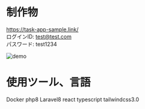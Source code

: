 # 制作物
https://task-app-sample.link/
<br />
ログインID: test@test.com <br />
パスワード: test1234

![demo](https://raw.github.com/wiki/tokatu4561/task_app/images/c37b2c3c0034a6cf31ca7da6e7ac63dd.gif)

# 使用ツール、言語
Docker php8 Laravel8 react typescript tailwindcss3.0

